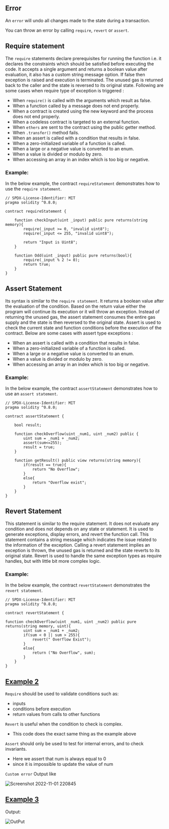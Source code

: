 ## Error
An `error` will undo all changes made to the state during a transaction.

You can throw an error by calling `require`, `revert` or `assert`.

## Require statement

The `require` statements declare prerequisites for running the function i.e. it declares the constraints which should be satisfied before executing the code. It accepts a single argument and returns a boolean value after evaluation, it also has a custom string message option. If false then exception is raised and execution is terminated. The unused gas is returned back to the caller and the state is reversed to its original state. Following are some cases when require type of exception is triggered :

- When `require()` is called with the arguments which result as false.
- When a function called by a message does not end properly.
- When a contract is created using the new keyword and the process does not end properly.
- When a codeless contract is targeted to an external function.
- When `ethers` are sent to the contract using the public getter method.
- When `.transfer()` method fails.
- When an assert is called with a condition that results in false.
- When a zero-initialized variable of a function is called.
- When a large or a negative value is converted to an enum.
- When a value is divided or modulo by zero.
- When accessing an array in an index which is too big or negative.

<h3>Example:</h3> 

In the below example, the contract `requireStatement` demonstrates how to use the `require statement`.

```solidity
// SPDX-License-Identifier: MIT
pragma solidity ^0.8.0;

contract requireStatement {
	
	function checkInput(uint _input) public pure returns(string memory){
		require(_input >= 0, "invalid uint8");
		require(_input <= 255, "invalid uint8");
		
		return "Input is Uint8";
	}
	
	function Odd(uint _input) public pure returns(bool){
		require(_input % 2 != 0);
		return true;
	}
}
```

## Assert Statement 
Its syntax is similar to the `require statement`. It returns a boolean value after the evaluation of the condition. Based on the return value either the program will continue its execution or it will throw an exception. Instead of returning the unused gas, the assert statement consumes the entire gas supply and the state is then reversed to the original state. Assert is used to check the current state and function conditions before the execution of the contract. Below are some cases with assert type exceptions :

- When an assert is called with a condition that results in false.
- When a zero-initialized variable of a function is called.
- When a large or a negative value is converted to an enum.
- When a value is divided or modulo by zero.
- When accessing an array in an index which is too big or negative.


<h3>Example:</h3> 

In the below example, the contract `assertStatement` demonstrates how to use an `assert statement`. 

```solidity
// SPDX-License-Identifier: MIT
pragma solidity ^0.8.0;

contract assertStatement {

	bool result;

	function checkOverflow(uint _num1, uint _num2) public {
		uint sum = _num1 + _num2;
		assert(sum<=255);
		result = true;
	}
	
	function getResult() public view returns(string memory){
		if(result == true){
			return "No Overflow";
		}
		else{
			return "Overflow exist";
		}
	}
}

```


## Revert Statement
This statement is similar to the require statement. It does not evaluate any condition and does not depends on any state or statement. It is used to generate exceptions, display errors, and revert the function call. This statement contains a string message which indicates the issue related to the information of the exception. Calling a revert statement implies an exception is thrown, the unused gas is returned and the state reverts to its original state.  Revert is used to handle the same exception types as require handles, but with little bit more complex logic.

<h3>Example:</h3> 

In the below example, the contract `revertStatement` demonstrates the `revert statement`. 

```solidity
// SPDX-License-Identifier: MIT
pragma solidity ^0.8.0;

contract revertStatement {

function checkOverflow(uint _num1, uint _num2) public pure returns(string memory, uint){
		uint sum = _num1 + _num2;
		if(sum < 0 || sum > 255){
			revert(" Overflow Exist");
		}
		else{
			return ("No Overflow", sum);
		}
	}
}

```

## [Example 2](https://github.com/0xYujan/Solidity/blob/3c201b942e6b1adf906ca891f1649ea68b6b3c24/Error/Example2.sol)

`Require` should be used to validate conditions such as:
- inputs
- conditions before execution
- return values from calls to other functions

`Revert` is useful when the condition to check is complex.
- This code does the exact same thing as the example above

`Assert` should only be used to test for internal errors,
and to check invariants.
- Here we assert that num is always equal to 0
- since it is impossible to update the value of num

`Custom error`
Output like 

![Screenshot 2022-11-01 220845](https://user-images.githubusercontent.com/63731234/199284800-193b108d-e44a-4264-bb49-de73baca0160.png)


## [Example 3](https://github.com/0xYujan/Solidity/blob/923abcb08efd260088fca1a5c35d956054663119/Error/Example3.sol)
Output:

![OutPut](https://user-images.githubusercontent.com/63731234/199287822-3d9975b5-b4b4-4d47-a206-61db914900ba.png)



